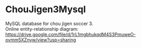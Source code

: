 # ChouJigen3Mysql
MySQL database for chou jigen soccer 3.
<br>
Online entity-relationship diagram: https://drive.google.com/file/d/1rL1mgbhukqdM4S3PmuweO-ovmm5XZnyw/view?usp=sharing
